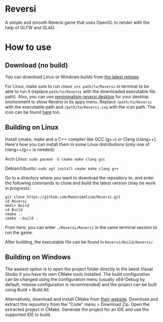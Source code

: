 # Reversi

A simple and smooth Reversi game that uses OpenGL to render with the help of GLFW and GLAD.

# How to use

## Download (no build)

You can download Linux or Windows builds from [the latest release](https://github.com/Reminimalism/Reversi/releases/latest).

For Linux, make sure to run `chmod u+x path/to/Reversi`
in terminal to be able to run it (replace `path/to/Reversi` with the downloaded executable file path).
Also, you can use [reminimalism-reversi.desktop](https://github.com/Reminimalism/Reversi/blob/main/reminimalism-reversi.desktop)
for your desktop environment to show Reversi in its apps menu.
Replace `/path/to/Reversi` with the executable path and `/path/to/Reversi.svg` with the icon path.
The icon can be found [here](https://github.com/Reminimalism/Reversi/blob/main/icon/Reversi.svg) too.

## Building on Linux

Install cmake, make and a C++ compiler like GCC (g++) or Clang (clang++).
Here's how you can install them in some Linux distributions (only one of clang++/g++ is needed):

Arch Linux: `sudo pacman -S cmake make clang gcc`

Debian/Ubuntu: `sudo apt install cmake make clang g++`

Go to a directory where you want to download the repository to,
and enter the following commands to clone and build the latest version (may be work in progress):

```
git clone https://github.com/Reminimalism/Reversi.git
cd Reversi
mkdir Build
cd Build
cmake ..
cmake --build .
```

From here, you can enter `./Reversi/Reversi` in the same terminal session to run the game.

After building, the executable file can be found in `Reversi/Build/Reversi/`.

## Building on Windows

The easiest option is to open the project folder directly in the latest Visual Studio if you have its own CMake tools installed.
The build configuration can be changed using the configuration menu (usually x64-Debug by default, release configuration is recommended) and the project can be built using Build > Build All.

Alternatively, download and install CMake from [their website](https://cmake.org/download/).
Download and extract this repository from the "Code" menu > Download Zip.
Open the extracted project in CMake.
Generate the project for an IDE and use the supported IDE to build.
